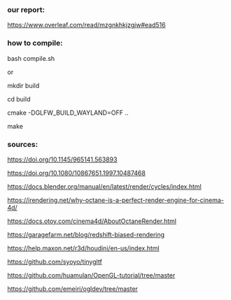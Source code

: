 ### our report:
https://www.overleaf.com/read/mzgnkhkjzgjw#ead516


### how to compile:

bash compile.sh

or

mkdir build

cd build

cmake -DGLFW_BUILD_WAYLAND=OFF ..

make


### sources:

https://doi.org/10.1145/965141.563893

https://doi.org/10.1080/10867651.1997.10487468

https://docs.blender.org/manual/en/latest/render/cycles/index.html

https://irendering.net/why-octane-is-a-perfect-render-engine-for-cinema-4d/

https://docs.otoy.com/cinema4d/AboutOctaneRender.html

https://garagefarm.net/blog/redshift-biased-rendering

https://help.maxon.net/r3d/houdini/en-us/index.html

https://github.com/syoyo/tinygltf

https://github.com/huamulan/OpenGL-tutorial/tree/master

https://github.com/emeiri/ogldev/tree/master

